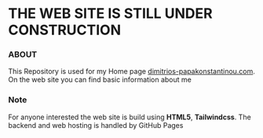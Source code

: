 # THE WEB SITE IS STILL UNDER CONSTRUCTION

### ABOUT

This Repository is used for my Home page [dimitrios-papakonstantinou.com](https://dimitrios-papakonstantinou.com/). On the web site you can find basic information about me

### Note 

For anyone interested the web site is build using **HTML5**, **Tailwindcss**. The backend and web hosting is handled by GitHub Pages
